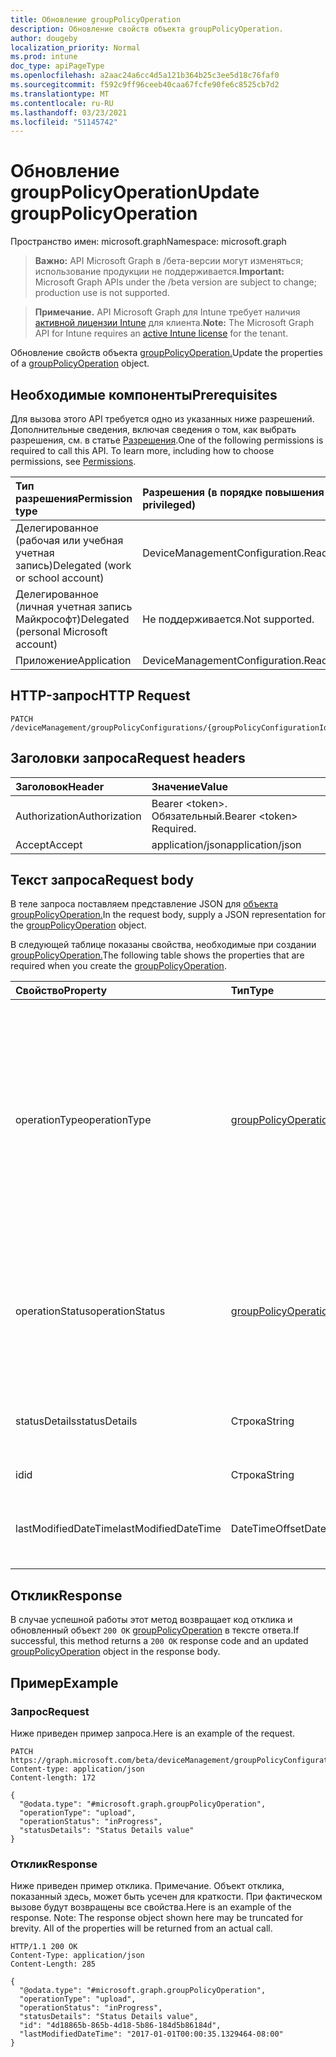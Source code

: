```yaml
---
title: Обновление groupPolicyOperation
description: Обновление свойств объекта groupPolicyOperation.
author: dougeby
localization_priority: Normal
ms.prod: intune
doc_type: apiPageType
ms.openlocfilehash: a2aac24a6cc4d5a121b364b25c3ee5d18c76faf0
ms.sourcegitcommit: f592c9ff96ceeb40caa67fcfe90fe6c8525cb7d2
ms.translationtype: MT
ms.contentlocale: ru-RU
ms.lasthandoff: 03/23/2021
ms.locfileid: "51145742"
---
```

# <a name="update-grouppolicyoperation"></a><span data-ttu-id="2d3b7-103">Обновление groupPolicyOperation</span><span class="sxs-lookup"><span data-stu-id="2d3b7-103">Update groupPolicyOperation</span></span>

<span data-ttu-id="2d3b7-104">Пространство имен: microsoft.graph</span><span class="sxs-lookup"><span data-stu-id="2d3b7-104">Namespace: microsoft.graph</span></span>

> <span data-ttu-id="2d3b7-105">**Важно:** API Microsoft Graph в /бета-версии могут изменяться; использование продукции не поддерживается.</span><span class="sxs-lookup"><span data-stu-id="2d3b7-105">**Important:** Microsoft Graph APIs under the /beta version are subject to change; production use is not supported.</span></span>

> <span data-ttu-id="2d3b7-106">**Примечание.** API Microsoft Graph для Intune требует наличия [активной лицензии Intune](https://go.microsoft.com/fwlink/?linkid=839381) для клиента.</span><span class="sxs-lookup"><span data-stu-id="2d3b7-106">**Note:** The Microsoft Graph API for Intune requires an [active Intune license](https://go.microsoft.com/fwlink/?linkid=839381) for the tenant.</span></span>

<span data-ttu-id="2d3b7-107">Обновление свойств объекта [groupPolicyOperation.](../resources/intune-grouppolicy-grouppolicyoperation.md)</span><span class="sxs-lookup"><span data-stu-id="2d3b7-107">Update the properties of a [groupPolicyOperation](../resources/intune-grouppolicy-grouppolicyoperation.md) object.</span></span>

## <a name="prerequisites"></a><span data-ttu-id="2d3b7-108">Необходимые компоненты</span><span class="sxs-lookup"><span data-stu-id="2d3b7-108">Prerequisites</span></span>
<span data-ttu-id="2d3b7-p101">Для вызова этого API требуется одно из указанных ниже разрешений. Дополнительные сведения, включая сведения о том, как выбрать разрешения, см. в статье [Разрешения](/graph/permissions-reference).</span><span class="sxs-lookup"><span data-stu-id="2d3b7-p101">One of the following permissions is required to call this API. To learn more, including how to choose permissions, see [Permissions](/graph/permissions-reference).</span></span>

|<span data-ttu-id="2d3b7-111">Тип разрешения</span><span class="sxs-lookup"><span data-stu-id="2d3b7-111">Permission type</span></span>|<span data-ttu-id="2d3b7-112">Разрешения (в порядке повышения привилегий)</span><span class="sxs-lookup"><span data-stu-id="2d3b7-112">Permissions (from least to most privileged)</span></span>|
|:---|:---|
|<span data-ttu-id="2d3b7-113">Делегированное (рабочая или учебная учетная запись)</span><span class="sxs-lookup"><span data-stu-id="2d3b7-113">Delegated (work or school account)</span></span>|<span data-ttu-id="2d3b7-114">DeviceManagementConfiguration.ReadWrite.All</span><span class="sxs-lookup"><span data-stu-id="2d3b7-114">DeviceManagementConfiguration.ReadWrite.All</span></span>|
|<span data-ttu-id="2d3b7-115">Делегированное (личная учетная запись Майкрософт)</span><span class="sxs-lookup"><span data-stu-id="2d3b7-115">Delegated (personal Microsoft account)</span></span>|<span data-ttu-id="2d3b7-116">Не поддерживается.</span><span class="sxs-lookup"><span data-stu-id="2d3b7-116">Not supported.</span></span>|
|<span data-ttu-id="2d3b7-117">Приложение</span><span class="sxs-lookup"><span data-stu-id="2d3b7-117">Application</span></span>|<span data-ttu-id="2d3b7-118">DeviceManagementConfiguration.ReadWrite.All</span><span class="sxs-lookup"><span data-stu-id="2d3b7-118">DeviceManagementConfiguration.ReadWrite.All</span></span>|

## <a name="http-request"></a><span data-ttu-id="2d3b7-119">HTTP-запрос</span><span class="sxs-lookup"><span data-stu-id="2d3b7-119">HTTP Request</span></span>
<!-- {
  "blockType": "ignored"
}
-->
``` http
PATCH /deviceManagement/groupPolicyConfigurations/{groupPolicyConfigurationId}/definitionValues/{groupPolicyDefinitionValueId}/presentationValues/{groupPolicyPresentationValueId}/presentation/definition/definitionFile/microsoft.graph.groupPolicyUploadedDefinitionFile/groupPolicyOperations/{groupPolicyOperationId}
```

## <a name="request-headers"></a><span data-ttu-id="2d3b7-120">Заголовки запроса</span><span class="sxs-lookup"><span data-stu-id="2d3b7-120">Request headers</span></span>
|<span data-ttu-id="2d3b7-121">Заголовок</span><span class="sxs-lookup"><span data-stu-id="2d3b7-121">Header</span></span>|<span data-ttu-id="2d3b7-122">Значение</span><span class="sxs-lookup"><span data-stu-id="2d3b7-122">Value</span></span>|
|:---|:---|
|<span data-ttu-id="2d3b7-123">Authorization</span><span class="sxs-lookup"><span data-stu-id="2d3b7-123">Authorization</span></span>|<span data-ttu-id="2d3b7-124">Bearer &lt;token&gt;. Обязательный.</span><span class="sxs-lookup"><span data-stu-id="2d3b7-124">Bearer &lt;token&gt; Required.</span></span>|
|<span data-ttu-id="2d3b7-125">Accept</span><span class="sxs-lookup"><span data-stu-id="2d3b7-125">Accept</span></span>|<span data-ttu-id="2d3b7-126">application/json</span><span class="sxs-lookup"><span data-stu-id="2d3b7-126">application/json</span></span>|

## <a name="request-body"></a><span data-ttu-id="2d3b7-127">Текст запроса</span><span class="sxs-lookup"><span data-stu-id="2d3b7-127">Request body</span></span>
<span data-ttu-id="2d3b7-128">В теле запроса поставляем представление JSON для [объекта groupPolicyOperation.](../resources/intune-grouppolicy-grouppolicyoperation.md)</span><span class="sxs-lookup"><span data-stu-id="2d3b7-128">In the request body, supply a JSON representation for the [groupPolicyOperation](../resources/intune-grouppolicy-grouppolicyoperation.md) object.</span></span>

<span data-ttu-id="2d3b7-129">В следующей таблице показаны свойства, необходимые при создании [groupPolicyOperation.](../resources/intune-grouppolicy-grouppolicyoperation.md)</span><span class="sxs-lookup"><span data-stu-id="2d3b7-129">The following table shows the properties that are required when you create the [groupPolicyOperation](../resources/intune-grouppolicy-grouppolicyoperation.md).</span></span>

|<span data-ttu-id="2d3b7-130">Свойство</span><span class="sxs-lookup"><span data-stu-id="2d3b7-130">Property</span></span>|<span data-ttu-id="2d3b7-131">Тип</span><span class="sxs-lookup"><span data-stu-id="2d3b7-131">Type</span></span>|<span data-ttu-id="2d3b7-132">Описание</span><span class="sxs-lookup"><span data-stu-id="2d3b7-132">Description</span></span>|
|:---|:---|:---|
|<span data-ttu-id="2d3b7-133">operationType</span><span class="sxs-lookup"><span data-stu-id="2d3b7-133">operationType</span></span>|[<span data-ttu-id="2d3b7-134">groupPolicyOperationType</span><span class="sxs-lookup"><span data-stu-id="2d3b7-134">groupPolicyOperationType</span></span>](../resources/intune-grouppolicy-grouppolicyoperationtype.md)|<span data-ttu-id="2d3b7-135">Тип операции групповой политики.</span><span class="sxs-lookup"><span data-stu-id="2d3b7-135">The type of group policy operation.</span></span> <span data-ttu-id="2d3b7-136">Возможные значения: `none`, `upload`, `uploadNewVersion`, `addLanguageFiles`, `removeLanguageFiles`, `updateLanguageFiles`, `remove`.</span><span class="sxs-lookup"><span data-stu-id="2d3b7-136">Possible values are: `none`, `upload`, `uploadNewVersion`, `addLanguageFiles`, `removeLanguageFiles`, `updateLanguageFiles`, `remove`.</span></span>|
|<span data-ttu-id="2d3b7-137">operationStatus</span><span class="sxs-lookup"><span data-stu-id="2d3b7-137">operationStatus</span></span>|[<span data-ttu-id="2d3b7-138">groupPolicyOperationStatus</span><span class="sxs-lookup"><span data-stu-id="2d3b7-138">groupPolicyOperationStatus</span></span>](../resources/intune-grouppolicy-grouppolicyoperationstatus.md)|<span data-ttu-id="2d3b7-139">Состояние операции групповой политики.</span><span class="sxs-lookup"><span data-stu-id="2d3b7-139">The group policy operation status.</span></span> <span data-ttu-id="2d3b7-140">Возможные значения: `unknown`, `inProgress`, `success`, `failed`.</span><span class="sxs-lookup"><span data-stu-id="2d3b7-140">Possible values are: `unknown`, `inProgress`, `success`, `failed`.</span></span>|
|<span data-ttu-id="2d3b7-141">statusDetails</span><span class="sxs-lookup"><span data-stu-id="2d3b7-141">statusDetails</span></span>|<span data-ttu-id="2d3b7-142">Строка</span><span class="sxs-lookup"><span data-stu-id="2d3b7-142">String</span></span>|<span data-ttu-id="2d3b7-143">Подробное состояние состояния операции групповой политики.</span><span class="sxs-lookup"><span data-stu-id="2d3b7-143">The group policy operation status detail.</span></span>|
|<span data-ttu-id="2d3b7-144">id</span><span class="sxs-lookup"><span data-stu-id="2d3b7-144">id</span></span>|<span data-ttu-id="2d3b7-145">Строка</span><span class="sxs-lookup"><span data-stu-id="2d3b7-145">String</span></span>|<span data-ttu-id="2d3b7-146">Ключ объекта.</span><span class="sxs-lookup"><span data-stu-id="2d3b7-146">Key of the entity.</span></span>|
|<span data-ttu-id="2d3b7-147">lastModifiedDateTime</span><span class="sxs-lookup"><span data-stu-id="2d3b7-147">lastModifiedDateTime</span></span>|<span data-ttu-id="2d3b7-148">DateTimeOffset</span><span class="sxs-lookup"><span data-stu-id="2d3b7-148">DateTimeOffset</span></span>|<span data-ttu-id="2d3b7-149">Дата и время последнего изменения объекта.</span><span class="sxs-lookup"><span data-stu-id="2d3b7-149">The date and time the entity was last modified.</span></span>|



## <a name="response"></a><span data-ttu-id="2d3b7-150">Отклик</span><span class="sxs-lookup"><span data-stu-id="2d3b7-150">Response</span></span>
<span data-ttu-id="2d3b7-151">В случае успешной работы этот метод возвращает код отклика и обновленный объект `200 OK` [groupPolicyOperation](../resources/intune-grouppolicy-grouppolicyoperation.md) в тексте ответа.</span><span class="sxs-lookup"><span data-stu-id="2d3b7-151">If successful, this method returns a `200 OK` response code and an updated [groupPolicyOperation](../resources/intune-grouppolicy-grouppolicyoperation.md) object in the response body.</span></span>

## <a name="example"></a><span data-ttu-id="2d3b7-152">Пример</span><span class="sxs-lookup"><span data-stu-id="2d3b7-152">Example</span></span>

### <a name="request"></a><span data-ttu-id="2d3b7-153">Запрос</span><span class="sxs-lookup"><span data-stu-id="2d3b7-153">Request</span></span>
<span data-ttu-id="2d3b7-154">Ниже приведен пример запроса.</span><span class="sxs-lookup"><span data-stu-id="2d3b7-154">Here is an example of the request.</span></span>
``` http
PATCH https://graph.microsoft.com/beta/deviceManagement/groupPolicyConfigurations/{groupPolicyConfigurationId}/definitionValues/{groupPolicyDefinitionValueId}/presentationValues/{groupPolicyPresentationValueId}/presentation/definition/definitionFile/microsoft.graph.groupPolicyUploadedDefinitionFile/groupPolicyOperations/{groupPolicyOperationId}
Content-type: application/json
Content-length: 172

{
  "@odata.type": "#microsoft.graph.groupPolicyOperation",
  "operationType": "upload",
  "operationStatus": "inProgress",
  "statusDetails": "Status Details value"
}
```

### <a name="response"></a><span data-ttu-id="2d3b7-155">Отклик</span><span class="sxs-lookup"><span data-stu-id="2d3b7-155">Response</span></span>
<span data-ttu-id="2d3b7-p104">Ниже приведен пример отклика. Примечание. Объект отклика, показанный здесь, может быть усечен для краткости. При фактическом вызове будут возвращены все свойства.</span><span class="sxs-lookup"><span data-stu-id="2d3b7-p104">Here is an example of the response. Note: The response object shown here may be truncated for brevity. All of the properties will be returned from an actual call.</span></span>
``` http
HTTP/1.1 200 OK
Content-Type: application/json
Content-Length: 285

{
  "@odata.type": "#microsoft.graph.groupPolicyOperation",
  "operationType": "upload",
  "operationStatus": "inProgress",
  "statusDetails": "Status Details value",
  "id": "4d18865b-865b-4d18-5b86-184d5b86184d",
  "lastModifiedDateTime": "2017-01-01T00:00:35.1329464-08:00"
}
```




